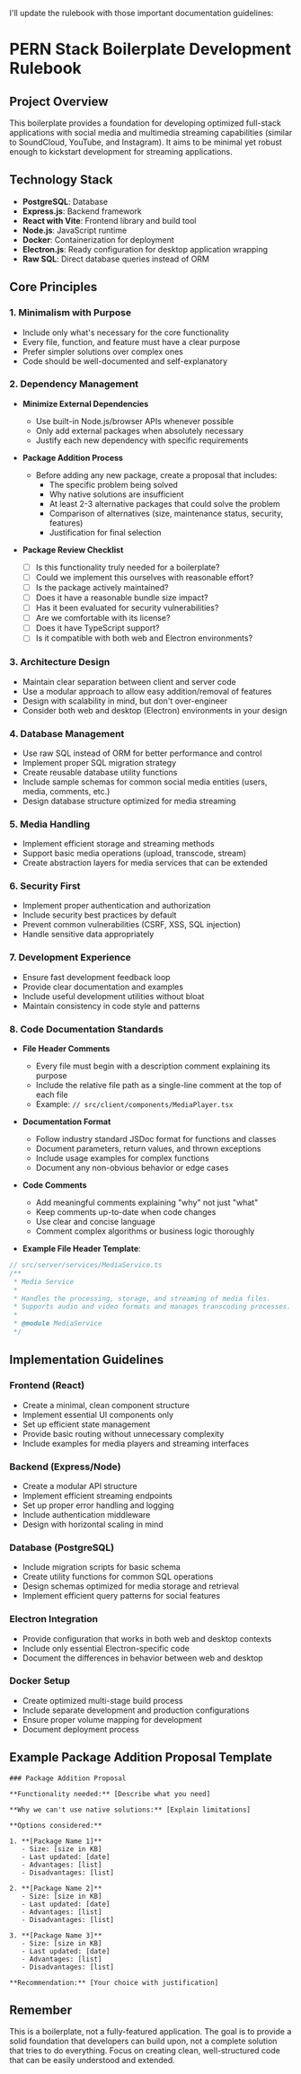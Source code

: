 I'll update the rulebook with those important documentation guidelines:

# PERN Stack Boilerplate Development Rulebook

## Project Overview

This boilerplate provides a foundation for developing optimized full-stack applications with social media and multimedia streaming capabilities (similar to SoundCloud, YouTube, and Instagram). It aims to be minimal yet robust enough to kickstart development for streaming applications.

## Technology Stack

- **PostgreSQL**: Database
- **Express.js**: Backend framework
- **React with Vite**: Frontend library and build tool
- **Node.js**: JavaScript runtime
- **Docker**: Containerization for deployment
- **Electron.js**: Ready configuration for desktop application wrapping
- **Raw SQL**: Direct database queries instead of ORM

## Core Principles

### 1. Minimalism with Purpose

- Include only what's necessary for the core functionality
- Every file, function, and feature must have a clear purpose
- Prefer simpler solutions over complex ones
- Code should be well-documented and self-explanatory

### 2. Dependency Management

- **Minimize External Dependencies**

  - Use built-in Node.js/browser APIs whenever possible
  - Only add external packages when absolutely necessary
  - Justify each new dependency with specific requirements

- **Package Addition Process**

  - Before adding any new package, create a proposal that includes:
    - The specific problem being solved
    - Why native solutions are insufficient
    - At least 2-3 alternative packages that could solve the problem
    - Comparison of alternatives (size, maintenance status, security, features)
    - Justification for final selection

- **Package Review Checklist**
  - [ ] Is this functionality truly needed for a boilerplate?
  - [ ] Could we implement this ourselves with reasonable effort?
  - [ ] Is the package actively maintained?
  - [ ] Does it have a reasonable bundle size impact?
  - [ ] Has it been evaluated for security vulnerabilities?
  - [ ] Are we comfortable with its license?
  - [ ] Does it have TypeScript support?
  - [ ] Is it compatible with both web and Electron environments?

### 3. Architecture Design

- Maintain clear separation between client and server code
- Use a modular approach to allow easy addition/removal of features
- Design with scalability in mind, but don't over-engineer
- Consider both web and desktop (Electron) environments in your design

### 4. Database Management

- Use raw SQL instead of ORM for better performance and control
- Implement proper SQL migration strategy
- Create reusable database utility functions
- Include sample schemas for common social media entities (users, media, comments, etc.)
- Design database structure optimized for media streaming

### 5. Media Handling

- Implement efficient storage and streaming methods
- Support basic media operations (upload, transcode, stream)
- Create abstraction layers for media services that can be extended

### 6. Security First

- Implement proper authentication and authorization
- Include security best practices by default
- Prevent common vulnerabilities (CSRF, XSS, SQL injection)
- Handle sensitive data appropriately

### 7. Development Experience

- Ensure fast development feedback loop
- Provide clear documentation and examples
- Include useful development utilities without bloat
- Maintain consistency in code style and patterns

### 8. Code Documentation Standards

- **File Header Comments**

  - Every file must begin with a description comment explaining its purpose
  - Include the relative file path as a single-line comment at the top of each file
  - Example: `// src/client/components/MediaPlayer.tsx`

- **Documentation Format**

  - Follow industry standard JSDoc format for functions and classes
  - Document parameters, return values, and thrown exceptions
  - Include usage examples for complex functions
  - Document any non-obvious behavior or edge cases

- **Code Comments**

  - Add meaningful comments explaining "why" not just "what"
  - Keep comments up-to-date when code changes
  - Use clear and concise language
  - Comment complex algorithms or business logic thoroughly

- **Example File Header Template**:

```typescript
// src/server/services/MediaService.ts
/**
 * Media Service
 *
 * Handles the processing, storage, and streaming of media files.
 * Supports audio and video formats and manages transcoding processes.
 *
 * @module MediaService
 */
```

## Implementation Guidelines

### Frontend (React)

- Create a minimal, clean component structure
- Implement essential UI components only
- Set up efficient state management
- Provide basic routing without unnecessary complexity
- Include examples for media players and streaming interfaces

### Backend (Express/Node)

- Create a modular API structure
- Implement efficient streaming endpoints
- Set up proper error handling and logging
- Include authentication middleware
- Design with horizontal scaling in mind

### Database (PostgreSQL)

- Include migration scripts for basic schema
- Create utility functions for common SQL operations
- Design schemas optimized for media storage and retrieval
- Implement efficient query patterns for social features

### Electron Integration

- Provide configuration that works in both web and desktop contexts
- Include only essential Electron-specific code
- Document the differences in behavior between web and desktop

### Docker Setup

- Create optimized multi-stage build process
- Include separate development and production configurations
- Ensure proper volume mapping for development
- Document deployment process

## Example Package Addition Proposal Template

```
### Package Addition Proposal

**Functionality needed:** [Describe what you need]

**Why we can't use native solutions:** [Explain limitations]

**Options considered:**

1. **[Package Name 1]**
   - Size: [size in KB]
   - Last updated: [date]
   - Advantages: [list]
   - Disadvantages: [list]

2. **[Package Name 2]**
   - Size: [size in KB]
   - Last updated: [date]
   - Advantages: [list]
   - Disadvantages: [list]

3. **[Package Name 3]**
   - Size: [size in KB]
   - Last updated: [date]
   - Advantages: [list]
   - Disadvantages: [list]

**Recommendation:** [Your choice with justification]
```

## Remember

This is a boilerplate, not a fully-featured application. The goal is to provide a solid foundation that developers can build upon, not a complete solution that tries to do everything. Focus on creating clean, well-structured code that can be easily understood and extended.
